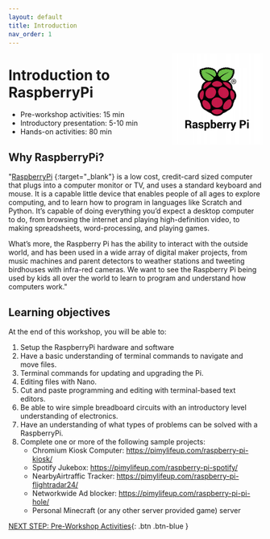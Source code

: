 ```yaml
---
layout: default
title: Introduction 
nav_order: 1
---
```


<img src="images/Pi-logo.jpeg" style="float:right;width:180px;" alt="image description">

# Introduction to RaspberryPi

- Pre-workshop activities: 15 min 
- Introductory presentation: 5-10 min
- Hands-on activities: 80 min

## Why RaspberryPi? 

"[RaspberryPi](https://www.raspberrypi.com) {:target="_blank"} is a low cost, credit-card sized computer that plugs into a computer monitor or TV, and uses a standard keyboard and mouse. It is a capable little device that enables people of all ages to explore computing, and to learn how to program in languages like Scratch and Python. It’s capable of doing everything you’d expect a desktop computer to do, from browsing the internet and playing high-definition video, to making spreadsheets, word-processing, and playing games.

What’s more, the Raspberry Pi  has the ability to interact with the outside world, and has been used in a wide array of digital maker projects, from music machines and parent detectors to weather stations and tweeting birdhouses with infra-red cameras. We want to see the Raspberry Pi being used by kids all over the world to learn to program and understand how computers work."

## Learning objectives

At the end of this workshop, you will be able to:

1. Setup the RaspberryPi hardware and software 
2. Have a basic understanding of terminal commands to navigate and move files.
3. Terminal commands for updating and upgrading the Pi. 
4. Editing files with Nano.
5. Cut and paste programming and editing with terminal-based text editors.
6. Be able to wire simple breadboard circuits with an introductory level understanding of electronics.
7. Have an understanding of what types of problems can be solved with a RaspberryPi.
9. Complete one or more of the following sample projects:
   - Chromium Kiosk Computer: https://pimylifeup.com/raspberry-pi-kiosk/
   - Spotify Jukebox: https://pimylifeup.com/raspberry-pi-spotify/
   - NearbyAirtraffic Tracker: https://pimylifeup.com/raspberry-pi-flightradar24/
   - Networkwide Ad blocker: https://pimylifeup.com/raspberry-pi-pi-hole/
   - Personal Minecraft (or any other server provided game) server

 
[NEXT STEP: Pre-Workshop Activities](pre-workshop.html){: .btn .btn-blue }
